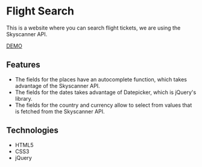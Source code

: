 # Flight Search

This is a website where you can search flight tickets, we are using the Skyscanner API.

[DEMO](https://isaokozakai.github.io/flight-search/)

## Features
 - The fields for the places have an autocomplete function, which takes advantage of the Skyscanner API.
 - The fields for the dates takes advantage of Datepicker, which is jQuery's library.
 - The fields for the country and currency allow to select from values that is fetched from the Skyscanner API.
 
 ## Technologies
 - HTML5
 - CSS3
 - jQuery
